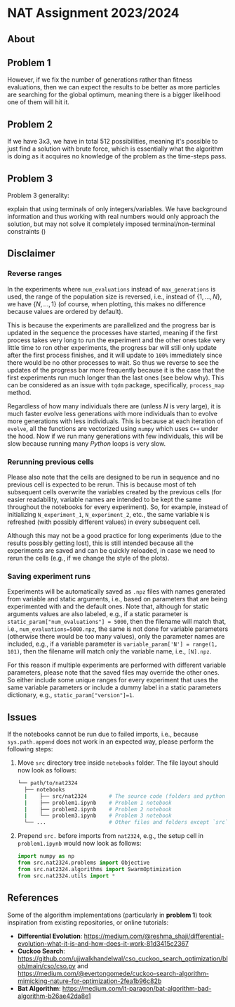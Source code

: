 # NAT Assignment 2023/2024

## About


## Problem 1

However, if we fix the number of generations rather than fitness evaluations, then we can expect the results to be better as more particles are searching for the global optimum, meaning there is a bigger likelihood one of them will hit it.

## Problem 2

If we have 3x3, we have in total 512 possibilities, meaning it's possible to just find a solution with brute force, which is essentially what the algorithm is doing as it acquires no knowledge of the problem as the time-steps pass.

## Problem 3

Problem 3 generality:

explain that using terminals of only integers/variables. We have background information and thus working with real numbers would only approach the solution, but may not solve it completely
imposed terminal/non-terminal constraints ()

## Disclaimer

### Reverse ranges

In the experiments where `num_evaluations` instead of `max_generations` is used, the range of the population size is reversed, i.e., instead of $\{1, ..., N\}$, we have $\{N, ..., 1\}$ (of course, when plotting, this makes no difference because values are ordered by default).

This is because the experiments are parallelized and the progress bar is updated in the sequence the processes have started, meaning if the first process takes very long to run the experiment and the other ones take very little time to ron other experiments, the progress bar will still only update after the first process finishes, and it will update to `100%` immediately since there would be no other processes to wait. So thus we reverse to see the updates of the progress bar more frequently because it is the case that the first experiments run much longer than the last ones (see below why). This can be considered as an issue with `tqdm` package, specifically, `process_map` method.

Regardless of how many individuals there are (unless $N$ is very large), it is much faster evolve less generations with more individuals than to evolve more generations with less individuals. This is because at each iteration of `evolve`, all the functions are vectorized using `numpy` which uses `C++` under the hood. Now if we run many generations with few individuals, this will be slow because running many _Python_ loops is very slow.

### Rerunning previous cells

Please also note that the cells are designed to be run in sequence and no previous cell is expected to be rerun. This is because most of teh subsequent cells overwrite the variables created by the previous cells (for easier readability, variable names are intended to be kept the same throughout the notebooks for every experiment). So, for example, instead of initializing `N_experiment_1`, `N_experiment_2`, etc., the same variable `N` is refreshed (with possibly different values) in every subsequent cell.

Although this may not be a good practice for long experiments (due to the results possibly getting lost), this is still intended because all the experiments are saved and can be quickly reloaded, in case we need to rerun the cells (e.g., if we change the style of the plots).

### Saving experiment runs

Experiments will be automatically saved as `.npz` files with names generated from variable and static arguments, i.e., based on parameters that are being experimented with and the default ones. Note that, although for static arguments values are also labeled, e.g., if a static parameter is `static_param["num_evaluations"] = 5000`, then the filename will match that, i.e., `num_evaluations=5000.npz`, the same is not done for variable parameters (otherwise there would be too many values), only the parameter names are included, e.g., if a variable parameter is `variable_param['N'] = range(1, 101)`, then the filename will match only the variable name, i.e., `[N].npz`.

For this reason if multiple experiments are performed with different variable parameters, please note that the saved files may override the other ones. So either include some unique ranges for every experiment that uses the same variable parameters or include a dummy label in a static parameters dictionary, e.g., `static_param["version"]=1`.

## Issues

If the notebooks cannot be run due to failed imports, i.e., because `sys.path.append` does not work in an expected way, please perform the following steps:

1. Move `src` directory tree inside `notebooks` folder. The file layout should now look as follows:
   ```bash
   └── path/to/nat2324
     ├── notebooks
     |    ├── src/nat2324       # The source code (folders and python files)
     |    ├── problem1.ipynb    # Problem 1 notebook
     |    ├── problem2.ipynb    # Problem 2 notebook
     |    └── problem3.ipynb    # Problem 3 notebook
     └── ...                    # Other files and folders except `src`
   ``` 
2. Prepend `src.` before imports from `nat2324`, e.g., the setup cell in `problem1.ipynb` would now look as follows:
    ```python
    import numpy as np
    from src.nat2324.problems import Objective
    from src.nat2324.algorithms import SwarmOptimization
    from src.nat2324.utils import *
    ```

## References

Some of the algorithm implementations (particularly in **problem 1**) took inspiration from existing repositories, or online tutorials:

* **Differential Evolution**: https://medium.com/@reshma_shaji/differential-evolution-what-it-is-and-how-does-it-work-81d3415c2367
* **Cuckoo Search**: https://github.com/ujjwalkhandelwal/cso_cuckoo_search_optimization/blob/main/cso/cso.py and https://medium.com/@evertongomede/cuckoo-search-algorithm-mimicking-nature-for-optimization-2fea1b96c82b
* **Bat Algorithm**: https://medium.com/it-paragon/bat-algorithm-bad-algorithm-b26ae42da8e1